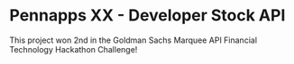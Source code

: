 # Pennapps XX - Developer Stock API
This project won 2nd in the Goldman Sachs Marquee API Financial Technology Hackathon Challenge!
